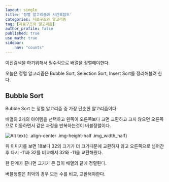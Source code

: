 ```yaml
---
layout: single
title: '정렬 알고리즘과 시간복잡도'
categories: 자료구조와 알고리즘
tag: [자료구조와 알고리즘]
author_profile: false
published: true
use_math: true
sidebar:
    nav: "counts"
---
```


이진검색을 하기위해서 필수적으로 배열을 정렬해야한다. 

오늘은 정렬 알고리즘은 Bubble Sort, Selection Sort, Insert Sort를 정리해볼려 한다. 

## Bubble Sort 
Bubble Sort 는 정렬 알고리즘 중 가장 단순한 알고리즘이다. 

배열의 2개의 아이템을 선택하고 왼쪽이 오른쪽보다 크면 교환하고 크지 않으면 오른쪽으로 이동하면서 같은 과정을 반복하는것이 버블정렬이다. 

![Alt text]({{site.url}}\images\2024-01-14-stack_que\bubble-sort.gif){: .align-center .img-height-half .img_width_half} 

위 이미지를 보면 18보다 32의 크기가 더 크기때문에 교환하지 않고 오른쪽으로 넘어간후 다시 -11과 32를 비교해서 32와 -11을 교환해줬다.

한 단계가 끝나면 크기가 큰 값이 배열의 끝에 정렬된다. 

버블정렬은 최악의 경우 모든 수를 비교, 교환해야한다. 




